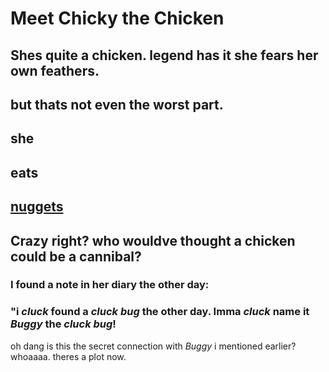 # Meet Chicky the Chicken

## Shes quite a chicken. legend has it she fears her own feathers.
## but thats not even the worst part.

## she
## eats
## [nuggets](https://docs.google.com/drawings/d/1omBgP884UsT2lOC2gBPc5YI6a6cpG02NSPg0pLFHKPc/edit?usp=sharing)

## Crazy right? who wouldve thought a chicken could be a cannibal?

### I found a note in her diary the other day:
### "i *cluck* found a *cluck* ***bug*** the other day. Imma *cluck* name it *Buggy* the *cluck* ***bug***!

oh dang is this the secret connection with *Buggy* i mentioned earlier? whoaaaa. theres a plot now.
